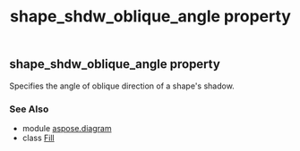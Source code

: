 ﻿---
title: shape_shdw_oblique_angle property
second_title: Aspose.Diagram for Python via .NET API References
description: 
type: docs
weight: 110
url: /python-net/aspose.diagram/fill/shape_shdw_oblique_angle/
is_root: false
---

## shape_shdw_oblique_angle property


Specifies the angle of oblique direction of a shape's shadow.

### See Also
* module [aspose.diagram](../../)
* class [Fill](/diagram/python-net/aspose.diagram/fill)
